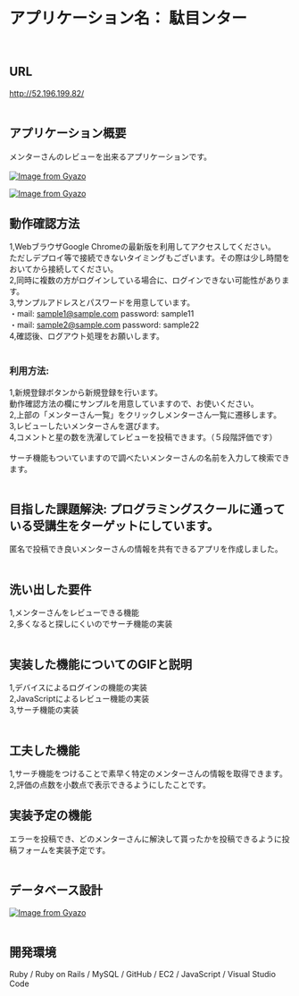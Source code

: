 # アプリケーション名：  駄目ンター<br>
<br>

## URL<br>
  http://52.196.199.82/<br>
<br>

## アプリケーション概要<br>
  メンターさんのレビューを出来るアプリケーションです。<br>
<br>
[![Image from Gyazo](https://i.gyazo.com/a57e6931baf51d39b0a537006a829a55.png)](https://gyazo.com/a57e6931baf51d39b0a537006a829a55)<br>

[![Image from Gyazo](https://i.gyazo.com/803f984b65d744c64b71e5b0586a5c31.png)](https://gyazo.com/803f984b65d744c64b71e5b0586a5c31)<br>

## 動作確認方法<br>
1,WebブラウザGoogle Chromeの最新版を利用してアクセスしてください。<br>
ただしデプロイ等で接続できないタイミングもございます。その際は少し時間をおいてから接続してください。<br>
2,同時に複数の方がログインしている場合に、ログインできない可能性があります。<br>
3,サンプルアドレスとパスワードを用意しています。<br>
・mail:  sample1@sample.com  password:  sample11<br>
・mail:  sample2@sample.com  password:  sample22<br>
4,確認後、ログアウト処理をお願いします。<br>
<br>

### 利用方法:<br>
  1,新規登録ボタンから新規登録を行います。<br>
  動作確認方法の欄にサンプルを用意していますので、お使いください。<br>
  2,上部の「メンターさん一覧」をクリックしメンターさん一覧に遷移します。<br>
  3,レビューしたいメンターさんを選びます。<br>
  4,コメントと星の数を洗濯してレビューを投稿できます。（５段階評価です）<br>
<br>
  サーチ機能もついていますので調べたいメンターさんの名前を入力して検索できます。<br>
<br>

## 目指した課題解決:  プログラミングスクールに通っている受講生をターゲットにしています。<br>
  匿名で投稿でき良いメンターさんの情報を共有できるアプリを作成しました。<br>
<br>

## 洗い出した要件<br>
  1,メンターさんをレビューできる機能<br>
  2,多くなると探しにくいのでサーチ機能の実装<br>
<br>

## 実装した機能についてのGIFと説明<br>
  1,デバイスによるログインの機能の実装<br>
  2,JavaScriptによるレビュー機能の実装<br>
  3,サーチ機能の実装<br>
<br>

## 工夫した機能
  1,サーチ機能をつけることで素早く特定のメンターさんの情報を取得できます。
  2,評価の点数を小数点で表示できるようにしたことです。

## 実装予定の機能<br>
 エラーを投稿でき、どのメンターさんに解決して貰ったかを投稿できるように投稿フォームを実装予定です。<br>
<br>

## データベース設計<br>
[![Image from Gyazo](https://i.gyazo.com/2e0ad8a9a876fa1660ffbc20ac5b57cf.png)](https://gyazo.com/2e0ad8a9a876fa1660ffbc20ac5b57cf)<br>
<br>

## 開発環境<br>
Ruby / Ruby on Rails / MySQL / GitHub / EC2 / JavaScript / Visual Studio Code<br>